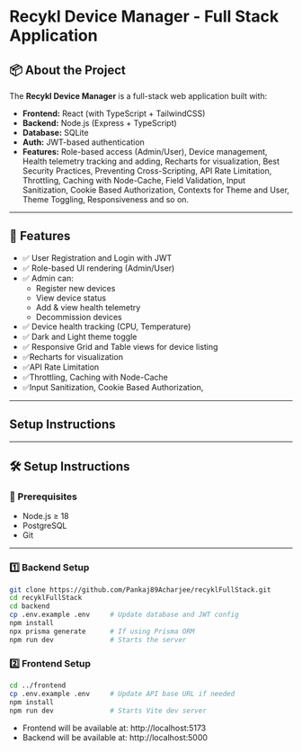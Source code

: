 # Recykl Device Manager - Full Stack Application

## 📦 About the Project

The **Recykl Device Manager** is a full-stack web application built with:

- **Frontend:** React (with TypeScript + TailwindCSS)
- **Backend:** Node.js (Express + TypeScript)
- **Database:** SQLite
- **Auth:** JWT-based authentication
- **Features:** Role-based access (Admin/User), Device management, Health telemetry tracking and adding, Recharts for visualization, Best Security Practices, Preventing Cross-Scripting, API Rate Limitation, Throttling, Caching with Node-Cache, Field Validation, Input Sanitization, Cookie Based Authorization, Contexts for Theme and User, Theme Toggling, Responsiveness and so on.

---

## 🚀 Features

- ✅ User Registration and Login with JWT
- ✅ Role-based UI rendering (Admin/User)
- ✅ Admin can:
  - Register new devices
  - View device status
  - Add & view health telemetry
  - Decommission devices
- ✅ Device health tracking (CPU, Temperature)
- ✅ Dark and Light theme toggle
- ✅ Responsive Grid and Table views for device listing
- ✅Recharts for visualization
- ✅API Rate Limitation
- ✅Throttling, Caching with Node-Cache
- ✅Input Sanitization, Cookie Based Authorization,

---

## Setup Instructions

---

## 🛠️ Setup Instructions

### 🔧 Prerequisites

- Node.js ≥ 18
- PostgreSQL
- Git

---

### 1️⃣ Backend Setup

```bash
git clone https://github.com/Pankaj89Acharjee/recyklFullStack.git
cd recyklFullStack
cd backend
cp .env.example .env     # Update database and JWT config
npm install
npx prisma generate      # If using Prisma ORM
npm run dev              # Starts the server

```

### 2️⃣ Frontend Setup

```bash
cd ../frontend
cp .env.example .env     # Update API base URL if needed
npm install
npm run dev              # Starts Vite dev server
```

- Frontend will be available at: http://localhost:5173
- Backend will be available at: http://localhost:5000


